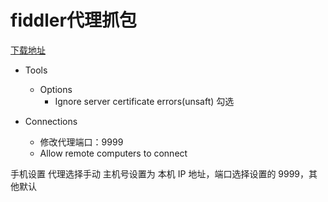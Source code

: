 # fiddler代理抓包

[下载地址](https://www.telerik.com/download/fiddler)

- Tools 
  - Options
    - Ignore server certificate errors(unsaft) 勾选
    
- Connections
  - 修改代理端口：9999
  - Allow remote computers to connect
  
手机设置 
代理选择手动
  主机号设置为 本机 IP 地址，端口选择设置的 9999，其他默认

  

